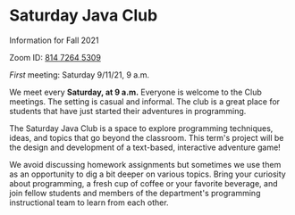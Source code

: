 
# Saturday Java Club

Information for Fall 2021



Zoom ID: [814 7264 5309](https://luc.zoom.us/j/81472645309)

*First* meeting: Saturday 9/11/21, 9 a.m.



We meet every **Saturday, at 9 a.m.**
Everyone is welcome to the Club meetings.
The setting is casual and informal.
The club is a great place for students that have just
started their adventures in programming.

The Saturday Java Club is a space to explore programming techniques, ideas,
and topics that go beyond the classroom. This term's project will be the design and development of a text-based, interactive adventure game!

We avoid discussing homework assignments but sometimes we use them as an opportunity to dig a bit deeper on various topics.  Bring your curiosity about programming, a fresh cup of coffee or your favorite beverage, and join fellow students and members of the department's programming instructional team to learn from each other.

